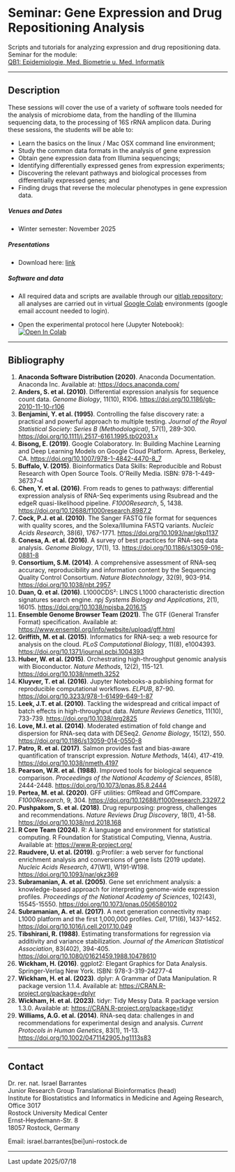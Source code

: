 # Seminar: Gene Expression and Drug Repositioning Analysis

Scripts and tutorials for analyzing expression and drug repositioning data. Seminar for the module: <br>[QB1: Epidemiologie, Med. Biometrie u. Med. Informatik](https://lsf.uni-rostock.de/qisserver/rds?state=verpublish&status=init&vmfile=no&publishid=176669&moduleCall=webInfo&publishConfFile=webInfo&publishSubDir=veranstaltung&idcol=k_semester.semid&idval=20252&getglobal=semester&htmlBodyOnly=true)

---

## Description

These sessions will cover the use of a variety of software tools needed for the analysis of microbiome data, from the handling of the Illumina sequencing data, to the processing of 16S rRNA amplicon data. During these sessions, the students will be able to:

* Learn the basics on the linux / Mac OSX command line environment; 
* Study the common data formats in the analysis of gene expression
* Obtain gene expression data from Illumina sequencings;
* Identifying differentially expressed genes from expression experiments;
* Discovering the relevant pathways and biological processes from differentially expressed genes; and
* Finding drugs that reverse the molecular phenotypes in gene expression data. 

##### Venues and Dates

* Winter semester: November 2025


##### Presentations

- Download here: [link](https://github.com/barrantesisrael/mbtmicrobiome2023/blob/main/MBTPraktikum2024V01.pdf) <p>


##### Software and data

- All required data and scripts are available through our [gitlab repository](https://gitlab.uni-rostock.de/wb283/qb1rnaseq); all analyses are carried out in virtual [Google Colab](https://colab.research.google.com/) environments (google email account needed to login). 

- Open the experimental protocol here (Jupyter Notebook): [![Open In Colab](https://colab.research.google.com/assets/colab-badge.svg)](https://colab.research.google.com/github/barrantesisrael/qb1rnaseq/blob/main/QB1_RNAseq_WS2025_20250714_V58.ipynb)

---

## Bibliography

1. **Anaconda Software Distribution (2020)**. Anaconda Documentation. Anaconda Inc. Available at: https://docs.anaconda.com/
2. **Anders, S. et al. (2010)**. Differential expression analysis for sequence count data. *Genome Biology*, 11(10), R106. https://doi.org/10.1186/gb-2010-11-10-r106
3. **Benjamini, Y. et al. (1995)**. Controlling the false discovery rate: a practical and powerful approach to multiple testing. *Journal of the Royal Statistical Society: Series B (Methodological)*, 57(1), 289-300. https://doi.org/10.1111/j.2517-6161.1995.tb02031.x
4. **Bisong, E. (2019)**. Google Colaboratory. In: Building Machine Learning and Deep Learning Models on Google Cloud Platform. Apress, Berkeley, CA. https://doi.org/10.1007/978-1-4842-4470-8_7
5. **Buffalo, V. (2015)**. Bioinformatics Data Skills: Reproducible and Robust Research with Open Source Tools. O'Reilly Media. ISBN: 978-1-449-36737-4
6. **Chen, Y. et al. (2016)**. From reads to genes to pathways: differential expression analysis of RNA-Seq experiments using Rsubread and the edgeR quasi-likelihood pipeline. *F1000Research*, 5, 1438. https://doi.org/10.12688/f1000research.8987.2
7. **Cock, P.J. et al. (2010)**. The Sanger FASTQ file format for sequences with quality scores, and the Solexa/Illumina FASTQ variants. *Nucleic Acids Research*, 38(6), 1767-1771. https://doi.org/10.1093/nar/gkp1137
8. **Conesa, A. et al. (2016)**. A survey of best practices for RNA-seq data analysis. *Genome Biology*, 17(1), 13. https://doi.org/10.1186/s13059-016-0881-8
9. **Consortium, S.M. (2014)**. A comprehensive assessment of RNA-seq accuracy, reproducibility and information content by the Sequencing Quality Control Consortium. *Nature Biotechnology*, 32(9), 903-914. https://doi.org/10.1038/nbt.2957
10. **Duan, Q. et al. (2016)**. L1000CDS²: LINCS L1000 characteristic direction signatures search engine. *npj Systems Biology and Applications*, 2(1), 16015. https://doi.org/10.1038/npjsba.2016.15
11. **Ensemble Genome Browser Team (2021)**. The GTF (General Transfer Format) specification. Available at: https://www.ensembl.org/info/website/upload/gff.html
12. **Griffith, M. et al. (2015)**. Informatics for RNA-seq: a web resource for analysis on the cloud. *PLoS Computational Biology*, 11(8), e1004393. https://doi.org/10.1371/journal.pcbi.1004393
13. **Huber, W. et al. (2015)**. Orchestrating high-throughput genomic analysis with Bioconductor. *Nature Methods*, 12(2), 115-121. https://doi.org/10.1038/nmeth.3252
14. **Kluyver, T. et al. (2016)**. Jupyter Notebooks-a publishing format for reproducible computational workflows. *ELPUB*, 87-90. https://doi.org/10.3233/978-1-61499-649-1-87
15. **Leek, J.T. et al. (2010)**. Tackling the widespread and critical impact of batch effects in high-throughput data. *Nature Reviews Genetics*, 11(10), 733-739. https://doi.org/10.1038/nrg2825
16. **Love, M.I. et al. (2014)**. Moderated estimation of fold change and dispersion for RNA-seq data with DESeq2. *Genome Biology*, 15(12), 550. https://doi.org/10.1186/s13059-014-0550-8
17. **Patro, R. et al. (2017)**. Salmon provides fast and bias-aware quantification of transcript expression. *Nature Methods*, 14(4), 417-419. https://doi.org/10.1038/nmeth.4197
18. **Pearson, W.R. et al. (1988)**. Improved tools for biological sequence comparison. *Proceedings of the National Academy of Sciences*, 85(8), 2444-2448. https://doi.org/10.1073/pnas.85.8.2444
19. **Pertea, M. et al. (2020)**. GFF utilities: GffRead and GffCompare. *F1000Research*, 9, 304. https://doi.org/10.12688/f1000research.23297.2
20. **Pushpakom, S. et al. (2018)**. Drug repurposing: progress, challenges and recommendations. *Nature Reviews Drug Discovery*, 18(1), 41-58. https://doi.org/10.1038/nrd.2018.168
21. **R Core Team (2024)**. R: A language and environment for statistical computing. R Foundation for Statistical Computing, Vienna, Austria. Available at: https://www.R-project.org/
22. **Raudvere, U. et al. (2019)**. g:Profiler: a web server for functional enrichment analysis and conversions of gene lists (2019 update). *Nucleic Acids Research*, 47(W1), W191-W198. https://doi.org/10.1093/nar/gkz369
23. **Subramanian, A. et al. (2005)**. Gene set enrichment analysis: a knowledge-based approach for interpreting genome-wide expression profiles. *Proceedings of the National Academy of Sciences*, 102(43), 15545-15550. https://doi.org/10.1073/pnas.0506580102
24. **Subramanian, A. et al. (2017)**. A next generation connectivity map: L1000 platform and the first 1,000,000 profiles. *Cell*, 171(6), 1437-1452. https://doi.org/10.1016/j.cell.2017.10.049
25. **Tibshirani, R. (1988)**. Estimating transformations for regression via additivity and variance stabilization. *Journal of the American Statistical Association*, 83(402), 394-405. https://doi.org/10.1080/01621459.1988.10478610
26. **Wickham, H. (2016)**. ggplot2: Elegant Graphics for Data Analysis. Springer-Verlag New York. ISBN: 978-3-319-24277-4
27. **Wickham, H. et al. (2023)**. dplyr: A Grammar of Data Manipulation. R package version 1.1.4. Available at: https://CRAN.R-project.org/package=dplyr
28. **Wickham, H. et al. (2023)**. tidyr: Tidy Messy Data. R package version 1.3.0. Available at: https://CRAN.R-project.org/package=tidyr
29. **Williams, A.G. et al. (2014)**. RNA-seq data: challenges in and recommendations for experimental design and analysis. *Current Protocols in Human Genetics*, 83(1), 11-13. https://doi.org/10.1002/0471142905.hg1113s83
  
---

## Contact

Dr. rer. nat. Israel Barrantes <br>
Junior Research Group Translational Bioinformatics (head)<br>
Institute for Biostatistics and Informatics in Medicine and Ageing Research, Office 3017<br>
Rostock University Medical Center<br>
Ernst-Heydemann-Str. 8<br>
18057 Rostock, Germany<br>

Email: israel.barrantes[bei]uni-rostock.de

---
Last update 2025/07/18
